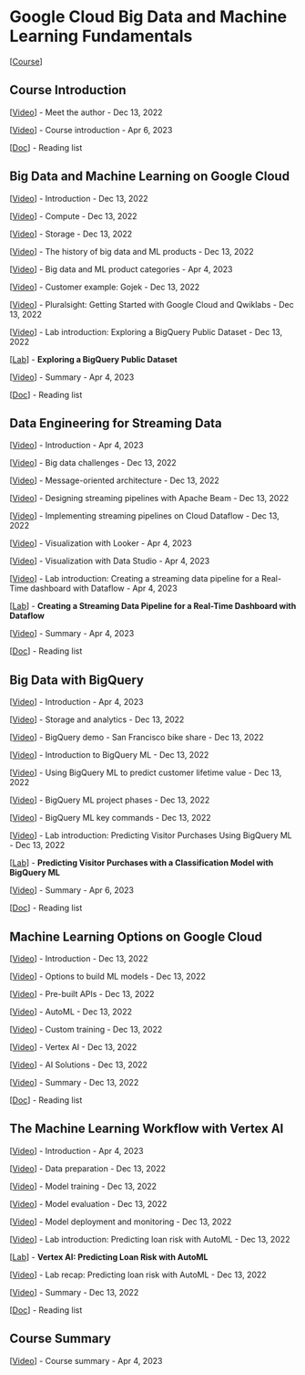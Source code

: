 # Google Cloud Big Data and Machine Learning Fundamentals

[<a class="reference external" href="https://www.cloudskillsboost.google/course_templates/3" target="_blank">Course</a>]

## Course Introduction

[<a class="reference external" href="https://www.youtube.com/watch?v=75kxYraIvRQ" target="_blank">Video</a>] - Meet the author - Dec 13, 2022

[<a class="reference external" href="https://www.youtube.com/watch?v=pZa5F2YYGWY" target="_blank">Video</a>] - Course introduction - Apr 6, 2023

[<a class="reference external" href="https://drive.google.com/open?id=1ydNy69KXfBo3s1-YOiyEMHBD1TpQz3zH" target="_blank">Doc</a>] - Reading list

## Big Data and Machine Learning on Google Cloud

[<a class="reference external" href="https://www.youtube.com/watch?v=U8uQ6rRLWfw" target="_blank">Video</a>] - Introduction - Dec 13, 2022

[<a class="reference external" href="https://www.youtube.com/watch?v=LHt4eKkKi0w" target="_blank">Video</a>] - Compute - Dec 13, 2022

[<a class="reference external" href="https://www.youtube.com/watch?v=4si0ELTnh2o" target="_blank">Video</a>] - Storage - Dec 13, 2022

[<a class="reference external" href="https://www.youtube.com/watch?v=vsr16d4GuY0" target="_blank">Video</a>] - The history of big data and ML products - Dec 13, 2022

[<a class="reference external" href="https://www.youtube.com/watch?v=EaWWdwnVhjw" target="_blank">Video</a>] - Big data and ML product categories - Apr 4, 2023

[<a class="reference external" href="https://www.youtube.com/watch?v=7eHEdyKf2DQ" target="_blank">Video</a>] - Customer example: Gojek - Dec 13, 2022

[<a class="reference external" href="https://www.youtube.com/watch?v=_sYJ0ClBPUE" target="_blank">Video</a>] - Pluralsight: Getting Started with Google Cloud and Qwiklabs - Dec 13, 2022

[<a class="reference external" href="https://www.youtube.com/watch?v=zcdBYtkKdoE" target="_blank">Video</a>] - Lab introduction: Exploring a BigQuery Public Dataset - Dec 13, 2022

[<a class="reference external" href="https://www.cloudskillsboost.google/course_sessions/1214596/labs/374753" target="_blank">Lab</a>] - **Exploring a BigQuery Public Dataset**

[<a class="reference external" href="https://www.youtube.com/watch?v=167BkLLcgPE" target="_blank">Video</a>] - Summary - Apr 4, 2023

[<a class="reference external" href="https://drive.google.com/open?id=1yehV-1SEjH8olUjYSLY3vp49EI7aiWlj" target="_blank">Doc</a>] - Reading list

## Data Engineering for Streaming Data

[<a class="reference external" href="https://www.youtube.com/watch?v=Fa4jkyvLWl0" target="_blank">Video</a>] - Introduction - Apr 4, 2023

[<a class="reference external" href="https://www.youtube.com/watch?v=AT6zJs5XxVQ" target="_blank">Video</a>] - Big data challenges - Dec 13, 2022

[<a class="reference external" href="https://www.youtube.com/watch?v=3p2btn-j2aI" target="_blank">Video</a>] - Message-oriented architecture - Dec 13, 2022

[<a class="reference external" href="https://www.youtube.com/watch?v=-OIQb9g34e0" target="_blank">Video</a>] - Designing streaming pipelines with Apache Beam - Dec 13, 2022

[<a class="reference external" href="https://www.youtube.com/watch?v=ISDsNP9yZG4" target="_blank">Video</a>] - Implementing streaming pipelines on Cloud Dataflow - Dec 13, 2022

[<a class="reference external" href="https://www.youtube.com/watch?v=EG2PgQtRyuA" target="_blank">Video</a>] - Visualization with Looker - Apr 4, 2023

[<a class="reference external" href="https://www.youtube.com/watch?v=Wl1YYgvzrU8" target="_blank">Video</a>] - Visualization with Data Studio - Apr 4, 2023

[<a class="reference external" href="https://www.youtube.com/watch?v=YbnzNtXcqEU" target="_blank">Video</a>] - Lab introduction: Creating a streaming data pipeline for a Real-Time dashboard with Dataflow - Apr 4, 2023

[<a class="reference external" href="https://www.cloudskillsboost.google/course_sessions/1214596/labs/374765" target="_blank">Lab</a>] - **Creating a Streaming Data Pipeline for a Real-Time Dashboard with Dataflow**

[<a class="reference external" href="https://www.youtube.com/watch?v=Mqx2INaP_3A" target="_blank">Video</a>] - Summary - Apr 4, 2023

[<a class="reference external" href="https://drive.google.com/open?id=1yhnGOtQFJmcU2UPclnKOhHN5U1obnZ6B" target="_blank">Doc</a>] - Reading list

## Big Data with BigQuery

[<a class="reference external" href="https://www.youtube.com/watch?v=4QoUvBVRwaw" target="_blank">Video</a>] - Introduction - Apr 4, 2023

[<a class="reference external" href="https://www.youtube.com/watch?v=PVq9eIpKeyw" target="_blank">Video</a>] - Storage and analytics - Dec 13, 2022

[<a class="reference external" href="https://www.youtube.com/watch?v=sCEP2a79LS4" target="_blank">Video</a>] - BigQuery demo - San Francisco bike share - Dec 13, 2022

[<a class="reference external" href="https://www.youtube.com/watch?v=_E5NYD_pAq4" target="_blank">Video</a>] - Introduction to BigQuery ML - Dec 13, 2022

[<a class="reference external" href="https://www.youtube.com/watch?v=i8F7JkiCKD0" target="_blank">Video</a>] - Using BigQuery ML to predict customer lifetime value - Dec 13, 2022

[<a class="reference external" href="https://www.youtube.com/watch?v=Ir7H1QsTkTQ" target="_blank">Video</a>] - BigQuery ML project phases - Dec 13, 2022

[<a class="reference external" href="https://www.youtube.com/watch?v=lSS1i1q39J8" target="_blank">Video</a>] - BigQuery ML key commands - Dec 13, 2022

[<a class="reference external" href="https://www.youtube.com/watch?v=2yoD9_fzz64" target="_blank">Video</a>] - Lab introduction: Predicting Visitor Purchases Using BigQuery ML - Dec 13, 2022

[<a class="reference external" href="https://www.cloudskillsboost.google/course_sessions/1214596/labs/374777" target="_blank">Lab</a>] - **Predicting Visitor Purchases with a Classification Model with BigQuery ML**

[<a class="reference external" href="https://www.youtube.com/watch?v=YOQNqTgmTIg" target="_blank">Video</a>] - Summary - Apr 6, 2023

[<a class="reference external" href="https://drive.google.com/open?id=1ynaB4zUSTzQgdUOh2FCmieQBoeMB0D3G" target="_blank">Doc</a>] - Reading list

## Machine Learning Options on Google Cloud

[<a class="reference external" href="https://www.youtube.com/watch?v=SiPjZ_88c-g" target="_blank">Video</a>] - Introduction - Dec 13, 2022

[<a class="reference external" href="https://www.youtube.com/watch?v=Ym7sTJdjnIc" target="_blank">Video</a>] - Options to build ML models - Dec 13, 2022

[<a class="reference external" href="https://www.youtube.com/watch?v=jW0SL9X14I4" target="_blank">Video</a>] - Pre-built APIs - Dec 13, 2022

[<a class="reference external" href="https://www.youtube.com/watch?v=rwqBINPvMt0" target="_blank">Video</a>] - AutoML - Dec 13, 2022

[<a class="reference external" href="https://www.youtube.com/watch?v=xAHN04jKLMw" target="_blank">Video</a>] - Custom training - Dec 13, 2022

[<a class="reference external" href="https://www.youtube.com/watch?v=7NiSIiY9_Bc" target="_blank">Video</a>] - Vertex AI - Dec 13, 2022

[<a class="reference external" href="https://www.youtube.com/watch?v=7HrOM7WoDtc" target="_blank">Video</a>] - AI Solutions - Dec 13, 2022

[<a class="reference external" href="https://www.youtube.com/watch?v=tyGdEi_ZEh4" target="_blank">Video</a>] - Summary - Dec 13, 2022

[<a class="reference external" href="https://drive.google.com/open?id=1ynyDIkmo24Oeb5xJbpWlHHXGx0fGZTrc" target="_blank">Doc</a>] - Reading list

## The Machine Learning Workflow with Vertex AI

[<a class="reference external" href="https://www.youtube.com/watch?v=iBaugxfBjp8" target="_blank">Video</a>] - Introduction - Apr 4, 2023

[<a class="reference external" href="https://www.youtube.com/watch?v=6u37XUvcmKw" target="_blank">Video</a>] - Data preparation - Dec 13, 2022

[<a class="reference external" href="https://www.youtube.com/watch?v=TzRLtcHaUuM" target="_blank">Video</a>] - Model training - Dec 13, 2022

[<a class="reference external" href="https://www.youtube.com/watch?v=C-T4B4moXS4" target="_blank">Video</a>] - Model evaluation - Dec 13, 2022

[<a class="reference external" href="https://www.youtube.com/watch?v=fh9nQJcgZZ8" target="_blank">Video</a>] - Model deployment and monitoring - Dec 13, 2022

[<a class="reference external" href="https://www.youtube.com/watch?v=FhM80rW2_1Y" target="_blank">Video</a>] - Lab introduction: Predicting loan risk with AutoML - Dec 13, 2022

[<a class="reference external" href="https://www.cloudskillsboost.google/course_sessions/1214596/labs/374797" target="_blank">Lab</a>] - **Vertex AI: Predicting Loan Risk with AutoML**

[<a class="reference external" href="https://www.youtube.com/watch?v=mpnAJP1AQes" target="_blank">Video</a>] - Lab recap: Predicting loan risk with AutoML - Dec 13, 2022

[<a class="reference external" href="https://www.youtube.com/watch?v=hZSpz43QP8o" target="_blank">Video</a>] - Summary - Dec 13, 2022

[<a class="reference external" href="https://drive.google.com/open?id=1yoJUYXcI_sRSX0QN9C2ShFPLw9X3bcW3" target="_blank">Doc</a>] - Reading list

## Course Summary

[<a class="reference external" href="https://www.youtube.com/watch?v=igGoWiXgWbs" target="_blank">Video</a>] - Course summary - Apr 4, 2023
